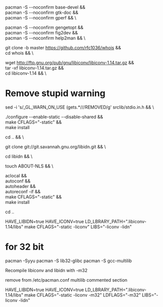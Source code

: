 pacman -S --noconfirm base-devel && \
pacman -S --noconfirm gtk-doc && \
pacman -S --noconfirm gperf && \

pacman -S --noconfirm gengetopt && \
pacman -S --noconfirm fig2dev && \
pacman -S --noconfirm help2man && \

git clone -b master https://github.com/rfc1036/whois && \
cd whois && \

wget http://ftp.gnu.org/pub/gnu/libiconv/libiconv-1.14.tar.gz && \
tar -xf libiconv-1.14.tar.gz && \
cd libiconv-1.14  && \

# Remove stupid warning

sed -i 's/_GL_WARN_ON_USE (gets.*/\/\/REMOVED/g' srclib/stdio.in.h && \

./configure --enable-static --disable-shared && \
make CFLAGS="-static" && \
make install

cd .. && \

git clone git://git.savannah.gnu.org/libidn.git && \

cd libidn && \

touch ABOUT-NLS  && \

aclocal && \
autoconf && \
autoheader && \
autoreconf -if && \
make CFLAGS="-static" && \
make install

cd ..

HAVE_LIBIDN=true HAVE_ICONV=true LD_LBRARY_PATH=".libiconv-1.14/libs" make CFLAGS="-static -liconv" LIBS="-liconv -lidn"


# for 32 bit

pacman -Syyu
pacman -S lib32-glibc
pacman -S gcc-multilib

Recompile libiconv and libidn with -m32

remove from /etc/pacman.conf multilib commented section

HAVE_LIBIDN=true HAVE_ICONV=true LD_LBRARY_PATH=".libiconv-1.14/libs" make CFLAGS="-static -liconv -m32" LDFLAGS="-m32" LIBS="-liconv -lidn"
